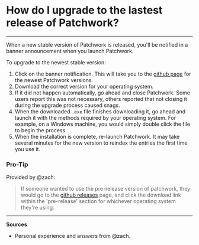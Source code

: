 # How do I upgrade to the lastest release of Patchwork?

---

When a new stable version of Patchwork is released, you'll be notified in a banner announcement when you launch Patchwork.

To upgrade to the newest stable version:

1. Click on the banner notification. This will take you to the [github page](https://github.com/ssbc/patchwork/releases) for the newest Patchwork versions.
2. Download the correct version for your operating system.
3. If it did not happen automatically, go ahead and close Patchwork. Some users report this was not necessary, others reported that not closing it during the upgrade process caused snags.
4. When the downloaded `.exe` file finishes downloading it, go ahead and launch it with the methods required by your operating system. For example, on a Windows machine, you would simply double click the file to begin the process.
5. When the installation is complete, re-launch Patchwork. It may take several minutes for the new version to reindex the entries the first time you use it.

### Pro-Tip

Provided by @zach:

> If someone wanted to use the pre-release version of patchwork, they would go to the [github releases](https://github.com/ssbc/patchwork/releases) page, and click the download link within the 'pre-release' section for whichever operating system they're using.

---

**Sources**
* Personal experience and answers from @zach. 
